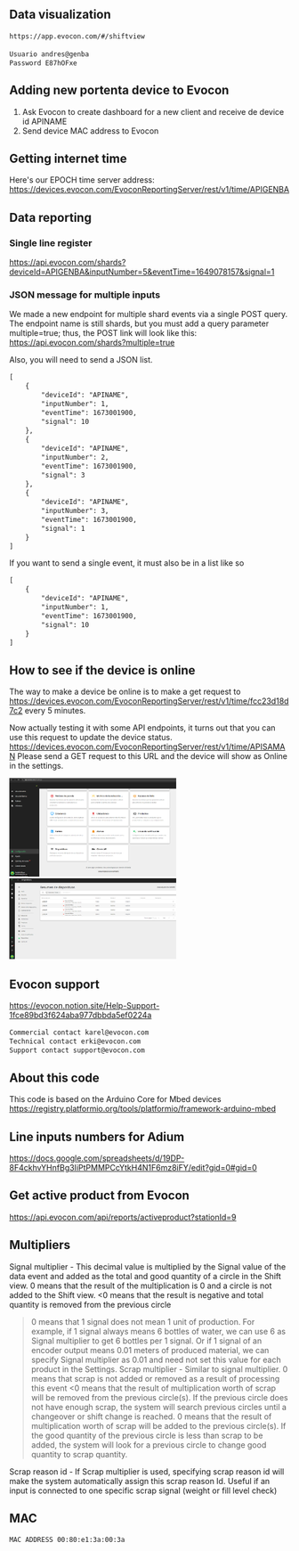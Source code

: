 
## Data visualization

    https://app.evocon.com/#/shiftview

    Usuario andres@genba
    Password E87hOFxe

## Adding new portenta device to Evocon

1. Ask Evocon to create dashboard for a new client and receive de device id APINAME
2. Send device MAC address to Evocon

## Getting internet time

Here's our EPOCH time server address:
https://devices.evocon.com/EvoconReportingServer/rest/v1/time/APIGENBA


## Data reporting

### Single line register

https://api.evocon.com/shards?deviceId=APIGENBA&inputNumber=5&eventTime=1649078157&signal=1

### JSON message for multiple inputs

We made a new endpoint for multiple shard events via a single POST query.
The endpoint name is still shards, but you must add a query parameter multiple=true; thus, the POST link will look like this: https://api.evocon.com/shards?multiple=true

Also, you will need to send a JSON list.

    [
        {
            "deviceId": "APINAME",
            "inputNumber": 1,
            "eventTime": 1673001900,
            "signal": 10
        },
        {
            "deviceId": "APINAME",
            "inputNumber": 2,
            "eventTime": 1673001900,
            "signal": 3
        },
        {
            "deviceId": "APINAME",
            "inputNumber": 3,
            "eventTime": 1673001900,
            "signal": 1
        }
    ]

If you want to send a single event, it must also be in a list like so

    [
        {
            "deviceId": "APINAME",
            "inputNumber": 1,
            "eventTime": 1673001900,
            "signal": 10
        }
    ]




## How to see if the device is online

The way to make a device be online is to make a get request to 
https://devices.evocon.com/EvoconReportingServer/rest/v1/time/fcc23d18d7c2
every 5 minutes. 

Now actually testing it with some API endpoints, it turns out that you can use this request to update the device status. 
https://devices.evocon.com/EvoconReportingServer/rest/v1/time/APISAMAN
Please send a GET request to this URL and the device will show as Online in the settings. 

<img src="./images/screenshot_1.png" alt="image" width="300" height="auto"/>


<img src="./images/screenshot_2.png" alt="image" width="300" height="auto"/>




## Evocon support

https://evocon.notion.site/Help-Support-1fce89bd3f624aba977dbbda5ef0224a

    Commercial contact karel@evocon.com
    Technical contact erki@evocon.com
    Support contact support@evocon.com


## About this code

This code is based on the Arduino Core for Mbed devices
https://registry.platformio.org/tools/platformio/framework-arduino-mbed


## Line inputs numbers for Adium

https://docs.google.com/spreadsheets/d/19DP-8F4ckhvYHnfBg3IiPtPMMPCcYtkH4N1F6mz8iFY/edit?gid=0#gid=0

## Get active product from Evocon

https://api.evocon.com/api/reports/activeproduct?stationId=9

## Multipliers

Signal multiplier -   This decimal value is multiplied by the Signal value
       of the data event and added as the total and good
       quantity of a circle in the Shift view.
0 means that the result of the multiplication is 0
and a circle is not added to the Shift view.
<0 means that the result is negative and total
quantity is removed from the previous circle
>0 means that 1 signal does not mean 1 
unit of production.
For example, if 1 signal always means 6 bottles of water,
we can use 6 as Signal multiplier to get 6 bottles per 1 signal.
Or if 1 signal of an encoder output means 0.01 meters of produced
material, we can specify Signal multiplier as 0.01 and need
not set this value for each product in the Settings.
Scrap multiplier  -   Similar to signal multiplier.
0 means that scrap is not added or removed as a result of processing
this event
<0 means that the result of multiplication worth of scrap will be
removed from the previous circle(s). If the previous circle does not
have enough scrap, the system will search previous circles until
a changeover or shift change is reached.
>0 means that the result of multiplication worth of scrap will be
added to the previous circle(s). If the good quantity of the previous
circle is less than scrap to be added, the system will look for a
previous circle to change good quantity to scrap quantity.

Scrap reason id - If Scrap multiplier is used, specifying scrap reason id will make the system automatically assign this scrap reason Id. Useful if an input is connected to one specific scrap signal (weight or fill level check)

## MAC

    MAC ADDRESS 00:80:e1:3a:00:3a
